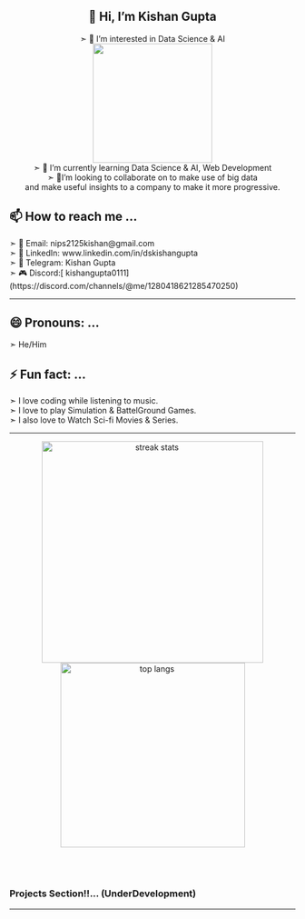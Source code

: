 <!--<div align = "center">-->
<div align = "center">
        <h2> 👋 Hi, I’m Kishan Gupta</h2>
        
➣ 👀 I’m interested in Data Science & AI<br>
<img src = "https://media.giphy.com/media/7c8QeB0VMddFOuu4iR/giphy.gif?cid=790b7611otp8gywup974is90y27uv7knp35fv1q6mpylyowf&ep=v1_gifs_search&rid=giphy.gif&ct=g" width =" 210"/><br>
➣ 🌱 I’m currently learning Data Science & AI, Web Development<br>
➣ 💞️I’m looking to collaborate on to make use of big data<br> and make useful insights to a company to make it more progressive.<br> </div>
<h2> 📫 How to reach me ...</h2>
        ➣ 📧 Email: nips2125kishan@gmail.com <br>
        ➣ 💼 LinkedIn: www.linkedin.com/in/dskishangupta<br>
        ➣ 💬 Telegram: Kishan Gupta<br>
        ➣ 🎮 Discord:[ kishangupta0111](https://discord.com/channels/@me/1280418621285470250)<br><hr>
        </div>

<h2> 😄 Pronouns: ...</h2>
        ➣ He/Him<br>
<h2>⚡ Fun fact: ...</h2>
        ➣ I love coding while listening to music.<br>
        ➣ I love to play Simulation & BattelGround Games.<br>
        ➣ I also love to Watch Sci-fi Movies & Series. <br>


<!---
Kishanji0319/Kishanji0319 is a ✨ special ✨ repository because its `README.md` (this file) appears on your GitHub profile.
You can click the Preview link to take a look at your changes.
--->

<hr>

<div align=center>
  <img width=390 src="https://github-readme-streak-stats-salesp07.vercel.app/?user=Kishanji0319&count_private=true&theme=react&border_radius=10" alt="streak stats"/>
  <br/>
  <img width=325 align="center" src="https://github-readme-stats-salesp07.vercel.app/api/top-langs/?username=Kishanji0319&hide=HTML&langs_count=8&layout=compact&theme=react&border_radius=10&size_weight=0.5&count_weight=0.5&exclude_repo=github-readme-stats" alt="top langs" />
</div>

<br/><br/>
<h3>Projects Section!!... (UnderDevelopment)</h3>
<hr/>
<!-- </div> -->
